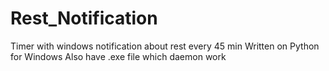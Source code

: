 # Rest_Notification
 Timer with windows notification about rest every 45 min
 Written on Python for Windows
 Also have .exe file which daemon work 
